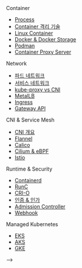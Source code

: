 <!-- ---
layout: page
title: Kubernetes
icon: fas fa-layer-group
order: 3
---

<div class="categories">
  <!-- Container 섹션 -->
  <div class="card">
    <div class="card-header d-flex justify-content-between">
      <span class="ms-2">
        <i class="fas fa-cube fa-fw"></i>
        <span class="mx-2">Container</span>
      </span>
    </div>
    <ul class="list-group">
      <li class="list-group-item"><a href="/posts/process">Process</a></li>
      <li class="list-group-item"><a href="/posts/container-isolation">Container 격리 기술</a></li>
      <li class="list-group-item"><a href="/posts/linux-container">Linux Container</a></li>
      <li class="list-group-item"><a href="/posts/docker-and-storage">Docker & Docker Storage</a></li>
      <li class="list-group-item"><a href="/posts/podman">Podman</a></li>
      <li class="list-group-item"><a href="/posts/container-proxy">Container Proxy Server</a></li>
    </ul>
  </div>

  <!-- Kubernetes Network 섹션 -->
  <div class="card">
    <div class="card-header d-flex justify-content-between">
      <span class="ms-2">
        <i class="fas fa-network-wired fa-fw"></i>
        <span class="mx-2">Network</span>
      </span>
    </div>
    <ul class="list-group">
      <li class="list-group-item"><a href="/posts/pod-network">파드 네트워크</a></li>
      <li class="list-group-item"><a href="/posts/service-network">서비스 네트워크</a></li>
      <li class="list-group-item"><a href="/posts/kube-proxy-vs-cni">kube-proxy vs CNI</a></li>
      <li class="list-group-item"><a href="/posts/metallb">MetalLB</a></li>
      <li class="list-group-item"><a href="/posts/ingress">Ingress</a></li>
      <li class="list-group-item"><a href="/posts/gateway-api">Gateway API</a></li>
    </ul>
  </div>

  <!-- CNI & Service Mesh 섹션 -->
  <div class="card">
    <div class="card-header d-flex justify-content-between">
      <span class="ms-2">
        <i class="fas fa-project-diagram fa-fw"></i>
        <span class="mx-2">CNI & Service Mesh</span>
      </span>
    </div>
    <ul class="list-group">
      <li class="list-group-item"><a href="/posts/cni-overview">CNI 개요</a></li>
      <li class="list-group-item"><a href="/posts/flannel">Flannel</a></li>
      <li class="list-group-item"><a href="/posts/calico">Calico</a></li>
      <li class="list-group-item"><a href="/posts/cilium-ebpf">Cilium & eBPF</a></li>
      <li class="list-group-item"><a href="/posts/istio">Istio</a></li>
    </ul>
  </div>

  <!-- Runtime & Security 섹션 -->
  <div class="card">
    <div class="card-header d-flex justify-content-between">
      <span class="ms-2">
        <i class="fas fa-shield-alt fa-fw"></i>
        <span class="mx-2">Runtime & Security</span>
      </span>
    </div>
    <ul class="list-group">
      <li class="list-group-item"><a href="/posts/containerd">Containerd</a></li>
      <li class="list-group-item"><a href="/posts/runc">RunC</a></li>
      <li class="list-group-item"><a href="/posts/cri-o">CRI-O</a></li>
      <li class="list-group-item"><a href="/posts/authentication-authorization">인증 & 인가</a></li>
      <li class="list-group-item"><a href="/posts/admission-controller">Admission Controller</a></li>
      <li class="list-group-item"><a href="/posts/webhook">Webhook</a></li>
    </ul>
  </div>

  <!-- Managed K8s 섹션 -->
  <div class="card">
    <div class="card-header d-flex justify-content-between">
      <span class="ms-2">
        <i class="fas fa-cloud fa-fw"></i>
        <span class="mx-2">Managed Kubernetes</span>
      </span>
    </div>
    <ul class="list-group">
      <li class="list-group-item"><a href="/posts/eks">EKS</a></li>
      <li class="list-group-item"><a href="/posts/aks">AKS</a></li>
      <li class="list-group-item"><a href="/posts/gke">GKE</a></li>
    </ul>
  </div>
</div>
 -->
